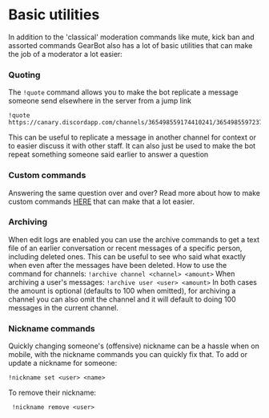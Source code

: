 # Basic utilities
In addition to the 'classical' moderation commands like mute, kick ban and assorted commands GearBot also has a lot of basic utilities that can make the job of a moderator a lot easier:
### Quoting
The ``!quote`` command allows you to make the bot replicate a message someone send elsewhere in the server from a jump link
```
!quote https://canary.discordapp.com/channels/365498559174410241/365498559723732993/724560809174499398
```

This can be useful to replicate a message in another channel for context or to easier discuss it with other staff. It can also just be used to make the bot repeat something someone said earlier to answer a question

### Custom commands
Answering the same question over and over? Read more about how to make custom commands [HERE](../Configuration/Custom%20commands.md) that can make that a lot easier.

### Archiving
When edit logs are enabled you can use the archive commands to get a text file of an earlier conversation or recent messages of a specific person, including deleted ones. This can be useful to see who said what exactly when even after the messages have been deleted.
How to use the command for channels:
```!archive channel <channel> <amount>```
When archiving a user's messages:
```!archive user <user> <amount>```
In both cases the amount is optional (defaults to 100 when omitted), for archiving a channel you can also omit the channel and it will default to doing 100 messages in the current channel.

### Nickname commands
Quickly changing someone's (offensive) nickname can be a hassle when on mobile, with the nickname commands you can quickly fix that.
To add or update a nickname for someone:
```
!nickname set <user> <name>
```

To remove their nickname:
```
 !nickname remove <user>
 ```